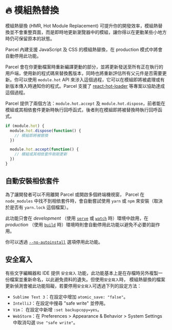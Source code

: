 # 🔥 模組熱替換

模組熱替換 (HMR, Hot Module Replacement) 可提升你的開發效率，模組熱替換並不會重整頁面，而是即時地更新瀏覽器中的模組，讓你得以在更動某些小地方時仍可保留原本的狀態。

Parcel 內建支援 JavaScript 及 CSS 的模組熱替換，在 production 模式中將會自動停用此功能。

Parcel 會在你更動檔案時重新編譯更動的部分，並將更新發送至所有正在執行的用戶端，使用新的程式碼來替換舊版本，同時也將重新評估所有父元件是否需要更新。你可以使用 `module.hot` API 來涉入這個過程，它可以在模組即將被處理或有新版本傳入時通知你的程式。Parcel 支援了 [react-hot-loader](https://github.com/gaearon/react-hot-loader) 等專案以協助達成這個過程。

Parcel 提供了兩個方法：`module.hot.accept` 及 `module.hot.dispose`，前者能在模組或其相依套件更新時執行回呼函式，後者則在模組即將被替換時執行回呼函式。

```javascript
if (module.hot) {
  module.hot.dispose(function() {
    // 模組即將被替換
  })

  module.hot.accept(function() {
    // 模組或其相依套件剛剛更新
  })
}
```

## 自動安裝相依套件

為了讓開發者可以不用離開 Parcel 或開啟多個終端機視窗， Parcel 在 `node_modules` 中找不到相依套件時，會自動嘗試使用 `yarn` 或 `npm` 來安裝（取決於是否有 `yarn.lock` 這個檔案）。

此功能只會在 _development_ （使用 [`serve`](cli.md#serve) 或 [`watch`](cli.md#watch) 時）環境中啟用，在 _production_ （使用 [`build`](cli.md#build) 時）環境時則會自動停用此功能以避免不必要的副作用。

你可以透過 [`--no-autoinstall`](cli.md#disable-autoinstall) 選項停用此功能。

## 安全寫入

有些文字編輯器和 IDE 提供 `安全寫入` 功能，此功能基本上是在存檔時另外複製一份檔案並重新命名，以此避免資料的遺失。但使用`安全寫入`時， 模組熱替換的檔案更新偵測會被此功能阻礙，若要停用`安全寫入`可透過下列的設定方法：

- `Sublime Text 3`：在設定中增加 `atomic_save: "false"`。
- `IntelliJ`：在設定中搜尋 "safe write" 並停用。
- `Vim`： 在設定中新增 `:set backupcopy=yes`。
- `WebStorm`：在 Preferences > Appearance & Behavior > System Settings 中取消勾選 `Use "safe write"`。
